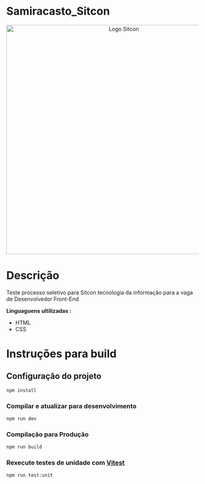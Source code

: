 # Samiracasto_Sitcon

<p align = "center"><ahref="#"><img src="/Samiracasto_Sitcon/Screenshot_70.png" alt="Logo Sitcon" width="600"></a></p>
 
 # Descrição
 
 <p>Teste processo seletivo para Sitcon tecnologia da informação para a vaga de Desenvolvedor Front-End              
  </p>
 <strong> Linguaguens ultilizadas :</strong> 
<p>
 <ul>
 <li>HTML</li>
 <li>CSS</li>
 </ul>
 </p>
  
# Instruções para build

## Configuração do projeto

```sh
npm install
```

### Compilar e atualizar para desenvolvimento

```sh
npm run dev
```

### Compilação para Produção

```sh
npm run build
```

### Rexecute testes de unidade com [Vitest](https://vitest.dev/)

```sh
npm run test:unit
```
